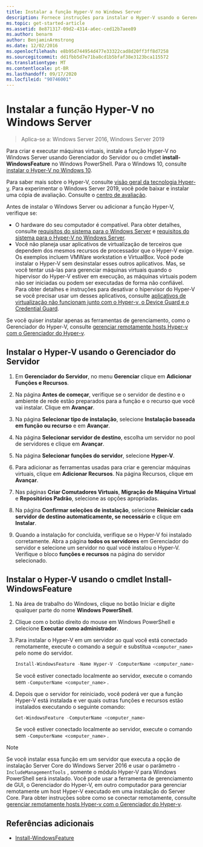 ```yaml
---
title: Instalar a função Hyper-V no Windows Server
description: Fornece instruções para instalar o Hyper-V usando o Gerenciador do Servidor ou o Windows PowerShell
ms.topic: get-started-article
ms.assetid: 8e871317-09d2-4314-a6ec-ced12b7aee89
ms.author: benarm
author: BenjaminArmstrong
ms.date: 12/02/2016
ms.openlocfilehash: e8b95d744954d477e33322cad8d20ff3ff8d7258
ms.sourcegitcommit: dd1fbb5d7e71ba8cd1b5bfaf38e3123bca115572
ms.translationtype: MT
ms.contentlocale: pt-BR
ms.lasthandoff: 09/17/2020
ms.locfileid: "90746001"
---
```

# <a name="install-the-hyper-v-role-on-windows-server"></a>Instalar a função Hyper-V no Windows Server

>Aplica-se a: Windows Server 2016, Windows Server 2019

Para criar e executar máquinas virtuais, instale a função Hyper-V no Windows Server usando Gerenciador do Servidor ou o cmdlet **install-WindowsFeature** no Windows PowerShell.
Para o Windows 10, consulte [instalar o Hyper-V no Windows 10](/virtualization/hyper-v-on-windows/quick-start/enable-hyper-v).

Para saber mais sobre o Hyper-V, consulte [visão geral da tecnologia Hyper-v](../Hyper-V-Technology-Overview.md). Para experimentar o Windows Server 2019, você pode baixar e instalar uma cópia de avaliação. Consulte o [centro de avaliação](https://www.microsoft.com/evalcenter/evaluate-windows-server-2019).

Antes de instalar o Windows Server ou adicionar a função Hyper-V, verifique se:
- O hardware do seu computador é compatível. Para obter detalhes, consulte [requisitos do sistema para o Windows Server](../../../get-started/System-Requirements.md) e [requisitos do sistema para o Hyper-V no Windows Server](../System-requirements-for-Hyper-V-on-Windows.md).
- Você não planeja usar aplicativos de virtualização de terceiros que dependem dos mesmos recursos de processador que o Hyper-V exige. Os exemplos incluem VMWare workstation e VirtualBox. Você pode instalar o Hyper-V sem desinstalar esses outros aplicativos. Mas, se você tentar usá-las para gerenciar máquinas virtuais quando o hipervisor do Hyper-V estiver em execução, as máquinas virtuais podem não ser iniciadas ou podem ser executadas de forma não confiável. Para obter detalhes e instruções para desativar o hipervisor do Hyper-V se você precisar usar um desses aplicativos, consulte [aplicativos de virtualização não funcionam junto com o Hyper-v, o Device Guard e o Credential Guard](https://support.microsoft.com/help/3204980/virtualization-applications-do-not-work-together-with-hyper-v-device-g).

Se você quiser instalar apenas as ferramentas de gerenciamento, como o Gerenciador do Hyper-V, consulte [gerenciar remotamente hosts Hyper-v com o Gerenciador do Hyper-v](../Manage/Remotely-manage-Hyper-V-hosts.md).

## <a name="install-hyper-v-by-using-server-manager"></a>Instalar o Hyper-V usando o Gerenciador do Servidor

1. Em **Gerenciador do Servidor**, no menu **Gerenciar** clique em **Adicionar Funções e Recursos**.

2. Na página **Antes de começar**, verifique se o servidor de destino e o ambiente de rede estão preparados para a função e o recurso que você vai instalar. Clique em **Avançar**.

3. Na página **Selecionar tipo de instalação**, selecione **Instalação baseada em função ou recurso** e em **Avançar**.

4. Na página **Selecionar servidor de destino**, escolha um servidor no pool de servidores e clique em **Avançar**.

5. Na página **Selecionar funções do servidor**, selecione **Hyper-V**.

6. Para adicionar as ferramentas usadas para criar e gerenciar máquinas virtuais, clique em **Adicionar Recursos**. Na página Recursos, clique em **Avançar**.

7. Nas páginas **Criar Comutadores Virtuais**, **Migração de Máquina Virtual** e **Repositórios Padrão**, selecione as opções apropriadas.

8. Na página **Confirmar seleções de instalação**, selecione **Reiniciar cada servidor de destino automaticamente, se necessário** e clique em **Instalar**.

9. Quando a instalação for concluída, verifique se o Hyper-V foi instalado corretamente. Abra a página **todos os servidores** em Gerenciador do servidor e selecione um servidor no qual você instalou o Hyper-V. Verifique o bloco **funções e recursos** na página do servidor selecionado.

## <a name="install-hyper-v-by-using-the-install-windowsfeature-cmdlet"></a>Instalar o Hyper-V usando o cmdlet Install-WindowsFeature

1. Na área de trabalho do Windows, clique no botão Iniciar e digite qualquer parte do nome **Windows PowerShell**.

2. Clique com o botão direito do mouse em Windows PowerShell e selecione **Executar como administrador**.

3. Para instalar o Hyper-V em um servidor ao qual você está conectado remotamente, execute o comando a seguir e substitua `<computer_name>` pelo nome do servidor.

    ```powershell
    Install-WindowsFeature -Name Hyper-V -ComputerName <computer_name> -IncludeManagementTools -Restart
    ```

    Se você estiver conectado localmente ao servidor, execute o comando sem `-ComputerName <computer_name>` .

4. Depois que o servidor for reiniciado, você poderá ver que a função Hyper-V está instalada e ver quais outras funções e recursos estão instalados executando o seguinte comando:

    ```powershell
    Get-WindowsFeature -ComputerName <computer_name>
    ```

    Se você estiver conectado localmente ao servidor, execute o comando sem `-ComputerName <computer_name>` .

> [!NOTE]
> Se você instalar essa função em um servidor que executa a opção de instalação Server Core do Windows Server 2016 e usar o parâmetro `-IncludeManagementTools` , somente o módulo Hyper-V para Windows PowerShell será instalado. Você pode usar a ferramenta de gerenciamento de GUI, o Gerenciador do Hyper-V, em outro computador para gerenciar remotamente um host Hyper-V executado em uma instalação do Server Core. Para obter instruções sobre como se conectar remotamente, consulte [gerenciar remotamente hosts Hyper-v com o Gerenciador do Hyper-v](../Manage/Remotely-manage-Hyper-V-hosts.md).

## <a name="additional-references"></a>Referências adicionais

- [Install-WindowsFeature](/powershell/module/Microsoft.Windows.ServerManager.Migration/Install-WindowsFeature)